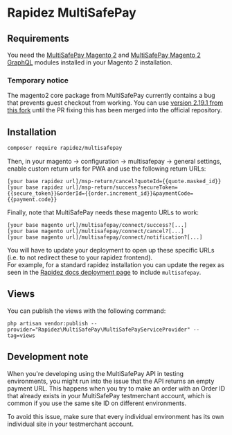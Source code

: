 # Rapidez MultiSafePay

## Requirements

You need the [MultiSafePay Magento 2](https://github.com/MultiSafepay/Magento2) and [MultiSafePay Magento 2 GraphQL](https://github.com/MultiSafepay/magento2-graphql) modules installed in your Magento 2 installation.

### Temporary notice

The magento2 core package from MultiSafePay currently contains a bug that prevents guest checkout from working. You can use [version 2.19.1 from this fork](https://github.com/Jade-GG/magento2-core) until the PR fixing this has been merged into the official repository.

## Installation

```bash
composer require rapidez/multisafepay
```

Then, in your magento -> configuration -> multisafepay -> general settings, enable custom return urls for PWA and use the following return URLs:

```
[your base rapidez url]/msp-return/cancel?quoteId={{quote.masked_id}}
[your base rapidez url]/msp-return/success?secureToken={{secure_token}}&orderId={{order.increment_id}}&paymentCode={{payment.code}}
```

Finally, note that MultiSafePay needs these magento URLs to work:

```
[your base magento url]/multisafepay/connect/success?[...]
[your base magento url]/multisafepay/connect/cancel?[...]
[your base magento url]/multisafepay/connect/notification?[...]
```

You will have to update your deployment to open up these specific URLs (i.e. to not redirect these to your rapidez frontend).  
For example, for a standard rapidez installation you can update the regex as seen in the [Rapidez docs deployment page](https://docs.rapidez.io/0.x/deployment.html#redirecting-magento-to-rapidez) to include `multisafepay`.

## Views

You can publish the views with the following command:

```
php artisan vendor:publish --provider="Rapidez\MultiSafePay\MultiSafePayServiceProvider" --tag=views
```

## Development note

When you're developing using the MultiSafePay API in testing environments, you might run into the issue that the API returns an empty payment URL. This happens when you try to make an order with an Order ID that already exists in your MultiSafePay testmerchant account, which is common if you use the same site ID on different environments.

To avoid this issue, make sure that every individual environment has its own individual site in your testmerchant account.